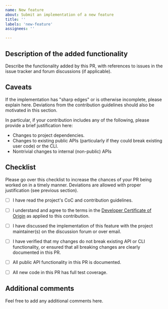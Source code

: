 ```yaml
---
name: New feature
about: Submit an implementation of a new feature
title: ''
labels: 'new-feature'
assignees: ''

---
```


## Description of the added functionality

Describe the functionality added by this PR, with references to issues in the issue tracker and forum discussions (if applicable).


## Caveats

If the implementation has "sharp edges" or is otherwise incomplete, please explain here. Deviations from the contribution guidelines should also be motivated in this section.

In particular, if your contribution includes any of the following, please provide a brief justification here:

 - Changes to project dependencies.
 - Changes to existing public APIs (particularly if they could break existing user code) or the CLI.
 - Nontrivial changes to internal (non-public) APIs


## Checklist

Please go over this checklist to increase the chances of your PR being worked on in a timely manner. Deviations are allowed with proper justification (see previous section).

 - [ ] I have read the project's CoC and contribution guidelines.
 - [ ] I understand and agree to the terms in the [Developer Certificate of Origin](https://developercertificate.org/) as applied to this contribution.
 - [ ] I have discussed the implementation of this feature with the project maintainer(s) on the discussion forum or over email.
 - [ ] I have verified that my changes do not break existing API or CLI functionality, or ensured that all breaking changes are clearly documented in this PR.
 - [ ] All public API functionality in this PR is documented.
 - [ ] All new code in this PR has full test coverage.


## Additional comments

Feel free to add any additional comments here.
